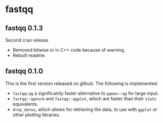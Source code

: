 # fastqq

## fastqq 0.1.3

Second cran release

- Removed bitwise or in C++ code because of warning.
- Rebuilt readme.


## fastqq 0.1.0

This is the first version released on github. The following is implemented:

- `fastqq:qq` a significantly faster alternative to `qqman::qq` for large input.
- `fastqq::qqnorm` and `fastqq::qqplot`, which are faster than their `stats` equivalents.
- `drop_dense`, which allows for retrieving the data, to use with `ggplot` or other plotting libraries.
